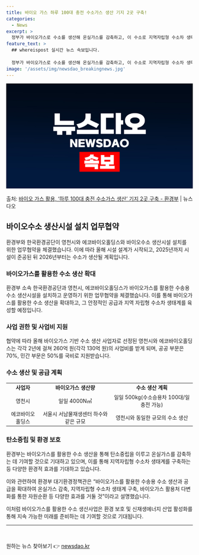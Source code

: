 ```yaml
---
title: 바이오 가스 하루 100대 충전 수소가스 생산 기지 2곳 구축!
categories:
  - News
excerpt: >
  정부가 바이오가스로 수소를 생산해 온실가스를 감축하고, 이 수소로 지역자립형 수소차 생태계 등을 촉진한다. …
feature_text: >
  ## whereispost 실시간 뉴스 속보입니다.

  정부가 바이오가스로 수소를 생산해 온실가스를 감축하고, 이 수소로 지역자립형 수소차 생태계 등을 촉진한다. …
image: '/assets/img/newsdao_breakingnews.jpg'
---
```


![뉴스다오 속보](/assets/img/newsdao_breakingnews.jpg)

<p>출처: <a href="https://newsdao.kr/3495" rel="dofollow">바이오 가스 활용, ‘하루 100대 충전 수소가스 생산’ 기지 2곳 구축 - 환경부</a> | 뉴스다오</p>

<h2 data-ke-size="size26">바이오수소 생산시설 설치 업무협약</h2>

<p data-ke-size="size16">환경부와 한국환경공단이 영천시와 에코바이오홀딩스와 바이오수소 생산시설 설치를 위한 업무협약을 체결했습니다. 이에 따라 올해 시설 설계가 시작되고, 2025년까지 시설이 준공된 뒤 2026년부터는 수소가 생산될 계획입니다.</p>

<h3>바이오가스를 활용한 수소 생산 확대</h3>

<p data-ke-size="size16">환경부 소속 한국환경공단과 영천시, 에코바이오홀딩스가 바이오가스를 활용한 수송용 수소 생산시설을 설치하고 운영하기 위한 업무협약을 체결했습니다. 이를 통해 바이오가스를 활용한 수소 생산을 확대하고, 그 안정적인 공급과 지역 자립형 수소차 생태계를 육성할 예정입니다.</p>

<h3>사업 권한 및 사업비 지원</h3>

<p data-ke-size="size16">협약에 따라 올해 바이오가스 기반 수소 생산 사업자로 선정된 영천시와 에코바이오홀딩스는 각각 2년에 걸쳐 260억 원(각각 130억 원)의 사업비를 받게 되며, 공공 부문은 70%, 민간 부문은 50%를 국비로 지원받습니다.</p>

<h3>수소 생산 및 공급 계획</h3>

<table>
	<tr>
        <td style="text-align: center; height: 17px;"><b>사업자</b></td>
        <td style="text-align: center; height: 17px;"><b>바이오가스 생산량</b></td>
        <td style="text-align: center; height: 17px;"><b>수소 생산 계획</b></td>
    </tr>
	<tr>
        <td style="text-align: center; height: 17px;">영천시</td>
        <td style="text-align: center; height: 17px;">일일 4000N㎥</td>
        <td style="text-align: center; height: 17px;">일일 500kg(수소승용차 100대/일 충전 가능)</td>
    </tr>
	<tr>
        <td style="text-align: center; height: 17px;">에코바이오홀딩스</td>
        <td style="text-align: center; height: 17px;">서울시 서남물재생센터 하수와 같은 규모</td>
        <td style="text-align: center; height: 17px;">영천시와 동일한 규모의 수소 생산</td>
    </tr>
</table>

<h3>탄소중립 및 환경 보호</h3>

<p data-ke-size="size16">환경부는 바이오가스를 활용한 수소 생산을 통해 탄소중립을 이루고 온실가스를 감축하는 데 기여할 것으로 기대하고 있으며, 이를 통해 지역자립형 수소차 생태계를 구축하는 등 다양한 환경적 효과를 기대하고 있습니다.</p>

<p data-ke-size="size16">이와 관련하여 환경부 대기환경정책관은 “바이오가스를 활용한 수송용 수소 생산과 공급을 확대하여 온실가스 감축, 지역자립형 수소차 생태계 구축, 바이오가스 활용처 다변화를 통한 자원순환 등 다양한 효과를 거둘 것”이라고 설명했습니다.</p>

<p data-ke-size="size16">이처럼 바이오가스를 활용한 수소 생산사업은 환경 보호 및 신재생에너지 산업 활성화를 통해 지속 가능한 미래를 준비하는 데 기여할 것으로 기대됩니다.</p>

<hr>

<p data-ke-size="size16">&nbsp;</p> 

원하는 뉴스 찾아보기 👉 <a href="https://newsdao.kr" rel="dofollow">newsdao.kr</a>


